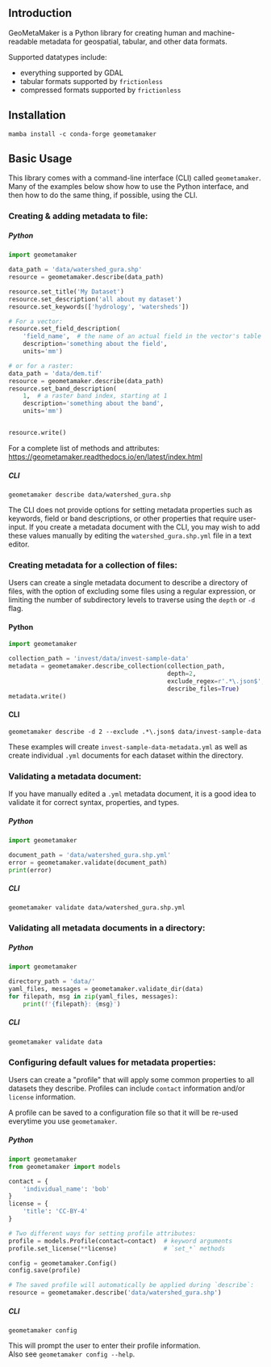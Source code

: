 ## Introduction

GeoMetaMaker is a Python library for creating human and machine-readable
metadata for geospatial, tabular, and other data formats.

Supported datatypes include:
* everything supported by GDAL
* tabular formats supported by `frictionless`
* compressed formats supported by `frictionless`

## Installation

`mamba install -c conda-forge geometamaker`

## Basic Usage

This library comes with a command-line interface (CLI) called `geometamaker`.
Many of the examples below show how to use the Python interface, and then
how to do the same thing, if possible, using the CLI.

### Creating & adding metadata to file:

##### Python

```python
import geometamaker

data_path = 'data/watershed_gura.shp'
resource = geometamaker.describe(data_path)

resource.set_title('My Dataset')
resource.set_description('all about my dataset')
resource.set_keywords(['hydrology', 'watersheds'])

# For a vector:
resource.set_field_description(
    'field_name',  # the name of an actual field in the vector's table
    description='something about the field',
    units='mm')

# or for a raster:
data_path = 'data/dem.tif'
resource = geometamaker.describe(data_path)
resource.set_band_description(
    1,  # a raster band index, starting at 1
    description='something about the band',
    units='mm')


resource.write()
```
For a complete list of methods and attributes:
https://geometamaker.readthedocs.io/en/latest/index.html

##### CLI
```
geometamaker describe data/watershed_gura.shp
```
The CLI does not provide options for setting metadata properties such as 
keywords, field or band descriptions, or other properties that require 
user-input. If you create a metadata document with the CLI, you may wish 
to add these values manually by editing the 
`watershed_gura.shp.yml` file in a text editor.

### Creating metadata for a collection of files:
Users can create a single metadata document to describe a directory of 
files, with the option of excluding some files using a regular expression,
or limiting the number of subdirectory levels to traverse using the
`depth` or `-d` flag.

#### Python
```python
import geometamaker

collection_path = 'invest/data/invest-sample-data'
metadata = geometamaker.describe_collection(collection_path,
                                            depth=2,
                                            exclude_regex=r'.*\.json$',
                                            describe_files=True)
metadata.write()
```

#### CLI
```
geometamaker describe -d 2 --exclude .*\.json$ data/invest-sample-data
```
These examples will create `invest-sample-data-metadata.yml` as well as
create individual `.yml` documents for each dataset within the directory.

### Validating a metadata document:
If you have manually edited a `.yml` metadata document,
it is a good idea to validate it for correct syntax, properties, and types.

##### Python
```python
import geometamaker

document_path = 'data/watershed_gura.shp.yml'
error = geometamaker.validate(document_path)
print(error)
```

##### CLI
```
geometamaker validate data/watershed_gura.shp.yml
```

### Validating all metadata documents in a directory:

##### Python
```python
import geometamaker

directory_path = 'data/'
yaml_files, messages = geometamaker.validate_dir(data)
for filepath, msg in zip(yaml_files, messages):
    print(f'{filepath}: {msg}')
```

##### CLI
```
geometamaker validate data
```

### Configuring default values for metadata properties:

Users can create a "profile" that will apply some common properties
to all datasets they describe. Profiles can include `contact` information
and/or `license` information.

A profile can be saved to a configuration file so that it will be re-used
everytime you use `geometamaker`.

##### Python
```python
import geometamaker
from geometamaker import models

contact = {
    'individual_name': 'bob'
}
license = {
    'title': 'CC-BY-4'
}

# Two different ways for setting profile attributes:
profile = models.Profile(contact=contact)  # keyword arguments
profile.set_license(**license)             # `set_*` methods

config = geometamaker.Config()
config.save(profile)

# The saved profile will automatically be applied during `describe`:
resource = geometamaker.describe('data/watershed_gura.shp')
```

##### CLI
```
geometamaker config
```
This will prompt the user to enter their profile information.  
Also see `geometamaker config --help`.
